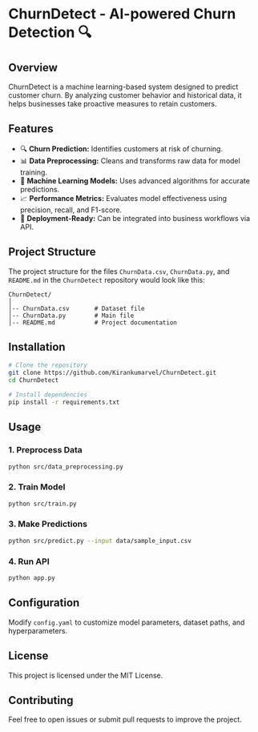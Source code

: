 
# ChurnDetect - AI-powered Churn Detection 🔍

## Overview
ChurnDetect is a machine learning-based system designed to predict customer churn. By analyzing customer behavior and historical data, it helps businesses take proactive measures to retain customers.

## Features
- 🔍 **Churn Prediction:** Identifies customers at risk of churning.
- 📊 **Data Preprocessing:** Cleans and transforms raw data for model training.
- 🤖 **Machine Learning Models:** Uses advanced algorithms for accurate predictions.
- 📈 **Performance Metrics:** Evaluates model effectiveness using precision, recall, and F1-score.
- 🚀 **Deployment-Ready:** Can be integrated into business workflows via API.

## Project Structure
The project structure for the files `ChurnData.csv`, `ChurnData.py`, and `README.md` in the `ChurnDetect` repository would look like this:
```
ChurnDetect/
│
│-- ChurnData.csv       # Dataset file
│-- ChurnData.py        # Main file
│-- README.md           # Project documentation
```

## Installation
```sh
# Clone the repository
git clone https://github.com/Kirankumarvel/ChurnDetect.git
cd ChurnDetect

# Install dependencies
pip install -r requirements.txt
```

## Usage
### 1. Preprocess Data
```sh
python src/data_preprocessing.py
```
### 2. Train Model
```sh
python src/train.py
```
### 3. Make Predictions
```sh
python src/predict.py --input data/sample_input.csv
```
### 4. Run API
```sh
python app.py
```

## Configuration
Modify `config.yaml` to customize model parameters, dataset paths, and hyperparameters.

## License
This project is licensed under the MIT License.

## Contributing
Feel free to open issues or submit pull requests to improve the project.
